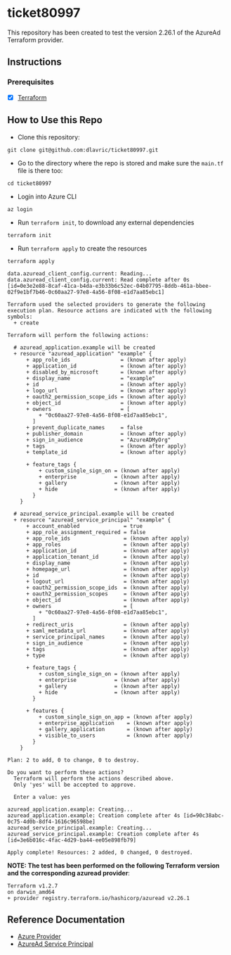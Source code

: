 # ticket80997

This repository has been created to test the version 2.26.1 of the AzureAd Terraform provider. 

## Instructions

### Prerequisites

- [X] [Terraform](https://www.terraform.io/downloads)

## How to Use this Repo

- Clone this repository:
```shell
git clone git@github.com:dlavric/ticket80997.git
```

- Go to the directory where the repo is stored and make sure the `main.tf` file is there too:
```shell
cd ticket80997
```

- Login into Azure CLI
```shell
az login
```

- Run `terraform init`, to download any external dependencies
```shell
terraform init
```

- Run `terraform apply` to create the resources
```shell
terraform apply

data.azuread_client_config.current: Reading...
data.azuread_client_config.current: Read complete after 0s [id=0e3e2e88-8caf-41ca-b4da-e3b33b6c52ec-04b07795-8ddb-461a-bbee-02f9e1bf7b46-0c60aa27-97e8-4a56-8f08-e1d7aa85ebc1]

Terraform used the selected providers to generate the following execution plan. Resource actions are indicated with the following symbols:
  + create

Terraform will perform the following actions:

  # azuread_application.example will be created
  + resource "azuread_application" "example" {
      + app_role_ids                = (known after apply)
      + application_id              = (known after apply)
      + disabled_by_microsoft       = (known after apply)
      + display_name                = "example"
      + id                          = (known after apply)
      + logo_url                    = (known after apply)
      + oauth2_permission_scope_ids = (known after apply)
      + object_id                   = (known after apply)
      + owners                      = [
          + "0c60aa27-97e8-4a56-8f08-e1d7aa85ebc1",
        ]
      + prevent_duplicate_names     = false
      + publisher_domain            = (known after apply)
      + sign_in_audience            = "AzureADMyOrg"
      + tags                        = (known after apply)
      + template_id                 = (known after apply)

      + feature_tags {
          + custom_single_sign_on = (known after apply)
          + enterprise            = (known after apply)
          + gallery               = (known after apply)
          + hide                  = (known after apply)
        }
    }

  # azuread_service_principal.example will be created
  + resource "azuread_service_principal" "example" {
      + account_enabled              = true
      + app_role_assignment_required = false
      + app_role_ids                 = (known after apply)
      + app_roles                    = (known after apply)
      + application_id               = (known after apply)
      + application_tenant_id        = (known after apply)
      + display_name                 = (known after apply)
      + homepage_url                 = (known after apply)
      + id                           = (known after apply)
      + logout_url                   = (known after apply)
      + oauth2_permission_scope_ids  = (known after apply)
      + oauth2_permission_scopes     = (known after apply)
      + object_id                    = (known after apply)
      + owners                       = [
          + "0c60aa27-97e8-4a56-8f08-e1d7aa85ebc1",
        ]
      + redirect_uris                = (known after apply)
      + saml_metadata_url            = (known after apply)
      + service_principal_names      = (known after apply)
      + sign_in_audience             = (known after apply)
      + tags                         = (known after apply)
      + type                         = (known after apply)

      + feature_tags {
          + custom_single_sign_on = (known after apply)
          + enterprise            = (known after apply)
          + gallery               = (known after apply)
          + hide                  = (known after apply)
        }

      + features {
          + custom_single_sign_on_app = (known after apply)
          + enterprise_application    = (known after apply)
          + gallery_application       = (known after apply)
          + visible_to_users          = (known after apply)
        }
    }

Plan: 2 to add, 0 to change, 0 to destroy.

Do you want to perform these actions?
  Terraform will perform the actions described above.
  Only 'yes' will be accepted to approve.

  Enter a value: yes

azuread_application.example: Creating...
azuread_application.example: Creation complete after 4s [id=90c38abc-0c75-4d0b-8df4-1616c96598be]
azuread_service_principal.example: Creating...
azuread_service_principal.example: Creation complete after 4s [id=3e6b016c-4fac-4d29-ba44-ee05e898fb79]

Apply complete! Resources: 2 added, 0 changed, 0 destroyed.
```

**NOTE: The test has been performed on the following Terraform version and the corresponding azuread provider**:
```
Terraform v1.2.7
on darwin_amd64
+ provider registry.terraform.io/hashicorp/azuread v2.26.1
```

## Reference Documentation
- [Azure Provider](https://registry.terraform.io/providers/hashicorp/azurerm/latest/docs/guides/azure_cli) 
- [AzureAd Service Principal](https://registry.terraform.io/providers/hashicorp/azuread/latest/docs/resources/service_principal)

